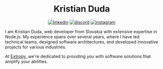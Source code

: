 <div align="center">

# Kristian Duda

[![linkedin](https://img.shields.io/badge/linkedin-0A66C2?&style=for-the-badge&logo=linkedin&logoColor=white)](https://www.linkedin.com/in/kristianduda)
[![discord](https://img.shields.io/badge/Discord-5865F2?style=for-the-badge&logo=discord&logoColor=white)](https://discord.com/users/796422354322325564)
[![instagram](https://img.shields.io/badge/Instagram-E4405F?style=for-the-badge&logo=instagram&logoColor=white)](https://www.instagram.com/krstn_duda)

</div>

I am Kristian Duda, web developer from Slovakia with extensive expertise in Node.js. My experience spans over several years, where I have led technical teams, designed software architectures, and developed innovative projects for various industries.

At [Extropy](https://extropy.sk/), we're dedicated to providing you with software solutions that amplify your abilities.
